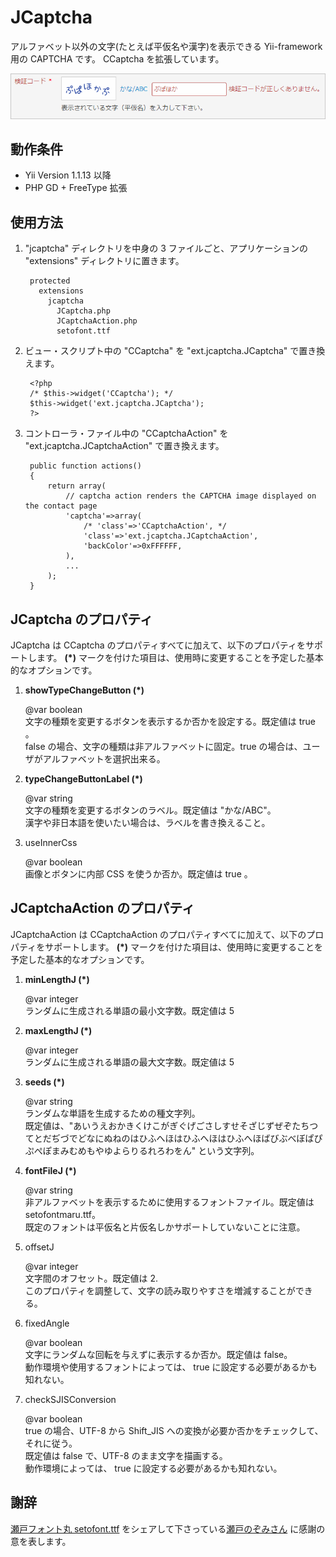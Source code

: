 JCaptcha
========

アルファベット以外の文字(たとえば平仮名や漢字)を表示できる Yii-framework 用の CAPTCHA です。
CCaptcha を拡張しています。

![JCaptcha in Action](docs/jcaptcha.png "JCaptcha in Action")

動作条件
------------
+ Yii Version 1.1.13 以降
+ PHP GD + FreeType 拡張

使用方法
--------
1. "jcaptcha" ディレクトリを中身の 3 ファイルごと、アプリケーションの "extensions" ディレクトリに置きます。

		protected
		  extensions
		    jcaptcha
		      JCaptcha.php
		      JCaptchaAction.php
		      setofont.ttf

2. ビュー・スクリプト中の "CCaptcha" を "ext.jcaptcha.JCaptcha" で置き換えます。

		<?php
		/* $this->widget('CCaptcha'); */
		$this->widget('ext.jcaptcha.JCaptcha');
		?>

3. コントローラ・ファイル中の "CCaptchaAction" を "ext.jcaptcha.JCaptchaAction" で置き換えます。

		public function actions()
		{
			return array(
				// captcha action renders the CAPTCHA image displayed on the contact page
				'captcha'=>array(
					/* 'class'=>'CCaptchaAction', */
					'class'=>'ext.jcaptcha.JCaptchaAction',
					'backColor'=>0xFFFFFF,
				),
				...
			);
		}

JCaptcha のプロパティ
-------------------
JCaptcha は CCaptcha のプロパティすべてに加えて、以下のプロパティをサポートします。
**(*)** マークを付けた項目は、使用時に変更することを予定した基本的なオプションです。

1. **showTypeChangeButton (*)**

	@var boolean  
	文字の種類を変更するボタンを表示するか否かを設定する。既定値は true 。  
	false の場合、文字の種類は非アルファベットに固定。true の場合は、ユーザがアルファベットを選択出来る。

2. **typeChangeButtonLabel (*)**

	@var string  
	文字の種類を変更するボタンのラベル。既定値は "かな/ABC"。  
	漢字や非日本語を使いたい場合は、ラベルを書き換えること。

3. useInnerCss

	@var boolean  
	画像とボタンに内部 CSS を使うか否か。既定値は true 。

JCaptchaAction のプロパティ
-------------------------
JCaptchaAction は CCaptchaAction のプロパティすべてに加えて、以下のプロパティをサポートします。
**(*)** マークを付けた項目は、使用時に変更することを予定した基本的なオプションです。

1. **minLengthJ (*)**

	@var integer  
	ランダムに生成される単語の最小文字数。既定値は 5

2. **maxLengthJ (*)**

	@var integer  
	ランダムに生成される単語の最大文字数。既定値は 5

3. **seeds (*)**

	@var string  
	ランダムな単語を生成するための種文字列。  
	既定値は、"あいうえおかきくけこがぎぐげごさしすせそざじずぜぞたちつてとだぢづでどなにぬねのはひふへほはひふへほはひふへほばびぶべぼぱぴぷぺぽまみむめもやゆよらりるれろわをん" という文字列。  

4. **fontFileJ (*)**

	@var string  
	非アルファベットを表示するために使用するフォントファイル。既定値は setofontmaru.ttf。  
	既定のフォントは平仮名と片仮名しかサポートしていないことに注意。

5. offsetJ

	@var integer  
	文字間のオフセット。既定値は 2.  
	このプロパティを調整して、文字の読み取りやすさを増減することができる。

6. fixedAngle

	@var boolean  
	文字にランダムな回転を与えずに表示するか否か。既定値は false。  
	動作環境や使用するフォントによっては、 true に設定する必要があるかも知れない。

7. checkSJISConversion

	@var boolean  
	true の場合、UTF-8 から Shift_JIS への変換が必要か否かをチェックして、それに従う。  
	既定値は false で、UTF-8 のまま文字を描画する。  
	動作環境によっては、 true に設定する必要があるかも知れない。

謝辞
----
[瀬戸フォント丸 setofont.ttf](http://nonty.net/item/font/setofontmaru.php) をシェアして下さっている[瀬戸のぞみさん](http://nonty.net/about/) に感謝の意を表します。
